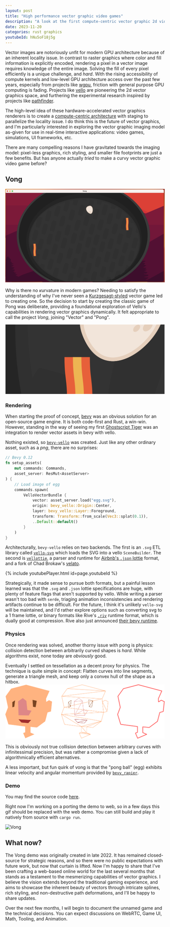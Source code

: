 ```yaml
---
layout: post
title: "High performance vector graphic video games"
description: "A look at the first compute-centric vector graphic 2d video game and where to go from here."
date: 2023-11-20
categories: rust graphics
youtubeId: hNu5oF18j5g
---
```


Vector images are notoriously unfit for modern GPU architecture because of an inherent locality issue. In contrast to raster graphics where color and fill information is explicitly encoded, rendering a pixel in a vector image requires knowledge of the entire image. Solving the fill of every pixel efficiently is a unique challenge, and *hard*. With the rising accessibility of compute kernels and low-level GPU architecture access over the past few years, especially from projects like [wgpu](https://wgpu.rs/), friction with general purpose GPU computing is fading. Projects like [vello](https://github.com/linebender/vello) are pioneering the 2d vector graphics space, and furthering the experimental research inspired by projects like [pathfinder](https://github.com/servo/pathfinder).

The high-level idea of these hardware-accelerated vector graphics renderers is to create a [compute-centric architecture](https://raphlinus.github.io/rust/graphics/gpu/2020/06/12/sort-middle.html) with staging to parallelize the locality issue. I do think this is the future of vector graphics, and I'm particularly interested in exploring the vector graphic imaging model as-given for use in real-time interactive applications: video games, simulations, UI frameworks, etc.

There are many compelling reasons I have gravitated towards the imaging model: pixel-less graphics, rich styling, and smaller file footprints are just a few benefits. But has anyone actually *tried* to make a curvy vector graphic video game before?

## Vong

![Vong](/assets/vong.png)

Why is there no *κ*urvature in modern games? Needing to satisfy the understanding of why I've never seen a [Kurzgesagt-styled](https://www.behance.net/kurzgesagt) vector game led to creating one. So the decision to start by creating the classic game of Pong was deliberate, providing a foundational exploration of Vello's capabilities in rendering vector graphics dynamically. It felt appropriate to call the project *Vong*, joining "Vector" and "Pong".

![Vong Closeup](/assets/vong-closeup.png)

### Rendering

When starting the proof of concept, [bevy](https://bevyengine.org/) was an obvious solution for an open-source game engine. It is both code-first and Rust, a win-win. However, standing in the way of seeing my first [Ghostscript Tiger](https://commons.wikimedia.org/wiki/File:Ghostscript_tiger_(original_background).svg) was an integration to render vector assets in bevy with vello.

Nothing existed, so [`bevy-vello`](https://github.com/vectorgameexperts/bevy-vello) was created. Just like any other ordinary asset, such as a *png*, there are no surprises:

```rust
// Bevy 0.12
fn setup_assets(
    mut commands: Commands,
    asset_server: ResMut<AssetServer>
) {
    // Load image of egg
    commands.spawn(
        VelloVectorBundle {
            vector: asset_server.load("egg.svg"),
            origin: bevy_vello::Origin::Center,
            layer: bevy_vello::Layer::Foreground,
            transform: Transform::from_scale(Vec3::splat(0.1)),
            ..Default::default()
        }
    )
}
```

Architecturally, `bevy-vello` relies on two backends. The first is an `.svg` ETL library called [`vello-svg`](https://github.com/vectorgameexperts/vello-svg) which loads the SVG into a vello `SceneBuilder`. The second is [`vellottie`](https://github.com/vectorgameexperts/vellottie), a parser and runtime for [Airbnb's `.json` lottie](https://airbnb.io/lottie/) format, and a fork of Chad Brokaw's [velato](https://github.com/linebender/velato).

{% include youtubePlayer.html id=page.youtubeId %}

Strategically, it made sense to pursue both formats, but a painful lesson learned was that the `.svg` and `.json` lottie specifications are huge, with plenty of feature flags that aren't supported by vello. While writing a parser wasn't too bad with `serde`, triaging animation inconsistencies and rendering artifacts continue to be difficult. For the future, I think it's unlikely `vello-svg` will be maintained, and I'd rather explore options such as converting svg to a 1 frame lottie, or binary formats like Rive's [`.riv`](https://help.rive.app/runtimes/advanced_topics/format) runtime format, which is dually good at compression. Rive also just announced [their bevy runtime](https://github.com/rive-app/rive-bevy).

### Physics

Once rendering was solved, another thorny issue with pong is physics: collision detection between arbitrarily curved shapes is *hard*. While algorithms exist, none today are *obviously* good.

Eventually I settled on tessellation as a decent proxy for physics. The technique is quite simple in concept: Flatten curves into line segments, generate a triangle mesh, and keep only a convex hull of the shape as a hitbox.
![Tessellation](/assets/Tessellation.svg)

This is obviously not true collision detection between arbitrary curves with infinitessimal precision, but was rather a compromise given a lack of algorithmically efficient alternatives.

A less important, but fun quirk of vong is that the "pong ball" (egg) exhibits linear velocity and angular momentum provided by [`bevy_rapier`](https://rapier.rs/).

### Demo

You may find the source code [here](https://github.com/simbleau/vong).

Right now I'm working on a porting the demo to web, so in a few days this gif should be replaced with the web demo. You can still build and play it natively from source with `cargo run`.

![Vong](https://user-images.githubusercontent.com/48108917/220213333-9490b8f5-56f7-42e2-a26e-b73bd387e24e.gif)

## What now?

The Vong demo was originally created in late 2022. It has remained closed-source for strategic reasons, and so there were no public expectations with future work, but now that curtain is lifted. Now I'm happy to share that I've been crafting a web-based online world for the last several months that stands as a testament to the mesmerizing capabilities of vector graphics. I believe the vision extends beyond the traditional gaming experience, and aims to showcase the inherent beauty of vectors through intricate splines, rich styling, and non-destructive path deformations, and I'll be happy to share updates.

Over the next few months, I will begin to document the unnamed game and the technical decisions. You can expect discussions on WebRTC, Game UI, Math, Tooling, and Animation.
